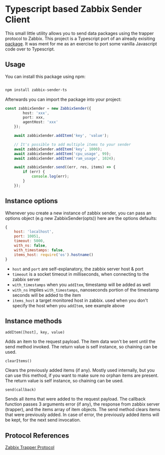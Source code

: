 # Typescript based Zabbix Sender Client

This small little utility allows you to send data packages using the trapper protocol to Zabbix. This project is a Typescript port of an already exisiting [package](https://www.npmjs.com/package/node-zabbix-sender). It was ment for me as an exercise to port some vanilla Javascript code over to Typescript.

## Usage

You can install this package using npm:

```bash

npm install zabbix-sender-ts

```

Afterwards you can import the package into your project:

```typescript
const zabbixSender = new ZabbixSender({
        host: 'xxx',
        port: xxx,
        agentHost: 'xxx'
    });

    await zabbixSender.addItem('key', 'value');

    // It's possible to add multiple items to your sender
    await zabbixSender.addItem('key', 1000);
    await zabbixSender.addItem('cpu_usage', 99);
    await zabbixSender.addItem('ram_usage', 1024);

    await zabbixSender.send((err, res, items) => {
        if (err) {
            console.log(err);
        }
    }); 
```
## Instance options

Whenever you create a new instance of zabbix sender, you can pass an options object (e.g new ZabbixSender(opts)) here are the options defaults:
```javascript
{
    host: 'localhost',
    port: 10051,
    timeout: 5000,
    with_ns: false,
    with_timestamps: false,
    items_host: require('os').hostname()
}
```
- `host` and `port` are self-explanatory, the zabbix server host & port
- `timeout` is a socket timeout in milliseconds, when connecting to the zabbix server
- `with_timestamps` when you `addItem`, timestamp will be added as well
- `with_ns` implies `with_timestamps`, nanoseconds portion of the timestamp seconds will be added to the item
- `items_host` a target monitored host in zabbix. used when you don't specify the host when you `addItem`, see example above

## Instance methods

`addItem([host], key, value)`

Adds an item to the request payload. The item data won't be sent until the send method invoked. The return value is self instance, so chaining can be used.

`clearItems()`

Clears the previously added items (if any). Mostly used internally, but you can use this method, if you want to make sure no orphan items are present. The return value is self instance, so chaining can be used.

`send(callback)`

Sends all items that were added to the request payload. The callback function passes 3 arguments error (if any), the response from zabbix server (trapper), and the items array of item objects. The send method clears items that were previously added. In case of error, the previously added items will be kept, for the next send invocation.


## Protocol References
[Zabbix Trapper Protocol](https://www.zabbix.com/documentation/current/en/manual/appendix/items/trapper)